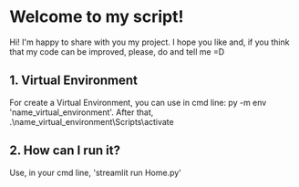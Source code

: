 # Welcome to my script!

Hi! I'm happy to share with you my project. I hope you like and, if you think that my code can be improved, please, do and tell me =D

## 1. Virtual Environment
For create a Virtual Environment, you can use in cmd line: py -m env 'name_virtual_environment'. After that, .\name_virtual_environment\Scripts\activate 

## 2. How can I run it?
Use, in your cmd line, 'streamlit run Home.py'
